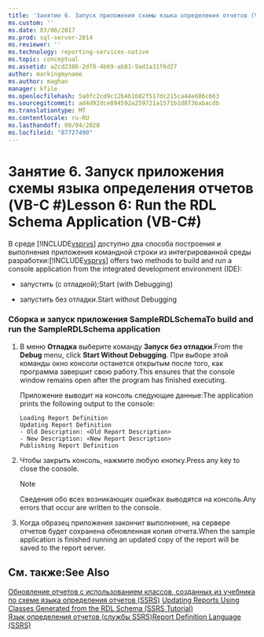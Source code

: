 ```yaml
---
title: 'Занятие 6. Запуск приложения схемы языка определения отчетов (VB-C #) | Документация Майкрософт'
ms.custom: ''
ms.date: 03/06/2017
ms.prod: sql-server-2014
ms.reviewer: ''
ms.technology: reporting-services-native
ms.topic: conceptual
ms.assetid: a2cd2386-2df8-4b69-ab81-9ad1a31f6d27
author: markingmyname
ms.author: maghan
manager: kfile
ms.openlocfilehash: 5a0fc2cd9c12b4b1602f517dc215ca44e686c663
ms.sourcegitcommit: ad4d92dce894592a259721a1571b1d8736abacdb
ms.translationtype: MT
ms.contentlocale: ru-RU
ms.lasthandoff: 08/04/2020
ms.locfileid: "87727490"
---
```

# <a name="lesson-6-run-the-rdl-schema-application-vb-c"></a><span data-ttu-id="8b549-102">Занятие 6. Запуск приложения схемы языка определения отчетов (VB-C #)</span><span class="sxs-lookup"><span data-stu-id="8b549-102">Lesson 6: Run the RDL Schema Application (VB-C#)</span></span>
  <span data-ttu-id="8b549-103">В среде [!INCLUDE[vsprvs](../includes/vsprvs-md.md)] доступно два способа построения и выполнения приложения командной строки из интегрированной среды разработки:</span><span class="sxs-lookup"><span data-stu-id="8b549-103">[!INCLUDE[vsprvs](../includes/vsprvs-md.md)] offers two methods to build and run a console application from the integrated development environment (IDE):</span></span>  
  
-   <span data-ttu-id="8b549-104">запустить (с отладкой);</span><span class="sxs-lookup"><span data-stu-id="8b549-104">Start (with Debugging)</span></span>  
  
-   <span data-ttu-id="8b549-105">запустить без отладки.</span><span class="sxs-lookup"><span data-stu-id="8b549-105">Start without Debugging</span></span>  
  
### <a name="to-build-and-run-the-samplerdlschema-application"></a><span data-ttu-id="8b549-106">Сборка и запуск приложения SampleRDLSchema</span><span class="sxs-lookup"><span data-stu-id="8b549-106">To build and run the SampleRDLSchema application</span></span>  
  
1.  <span data-ttu-id="8b549-107">В меню **Отладка** выберите команду **Запуск без отладки**.</span><span class="sxs-lookup"><span data-stu-id="8b549-107">From the **Debug** menu, click **Start Without Debugging**.</span></span> <span data-ttu-id="8b549-108">При выборе этой команды окно консоли останется открытым после того, как программа завершит свою работу.</span><span class="sxs-lookup"><span data-stu-id="8b549-108">This ensures that the console window remains open after the program has finished executing.</span></span>  
  
     <span data-ttu-id="8b549-109">Приложение выводит на консоль следующие данные:</span><span class="sxs-lookup"><span data-stu-id="8b549-109">The application prints the following output to the console:</span></span>  
  
    ```  
    Loading Report Definition  
    Updating Report Definition  
    - Old Description: <Old Report Description>  
    - New Description: <New Report Description>  
    Publishing Report Definition  
    ```  
  
2.  <span data-ttu-id="8b549-110">Чтобы закрыть консоль, нажмите любую кнопку.</span><span class="sxs-lookup"><span data-stu-id="8b549-110">Press any key to close the console.</span></span>  
  
    > [!NOTE]  
    >  <span data-ttu-id="8b549-111">Сведения обо всех возникающих ошибках выводятся на консоль.</span><span class="sxs-lookup"><span data-stu-id="8b549-111">Any errors that occur are written to the console.</span></span>  
  
3.  <span data-ttu-id="8b549-112">Когда образец приложения закончит выполнение, на сервере отчетов будет сохранена обновленная копия отчета.</span><span class="sxs-lookup"><span data-stu-id="8b549-112">When the sample application is finished running an updated copy of the report will be saved to the report server.</span></span>  
  
## <a name="see-also"></a><span data-ttu-id="8b549-113">См. также:</span><span class="sxs-lookup"><span data-stu-id="8b549-113">See Also</span></span>  
 <span data-ttu-id="8b549-114">[Обновление отчетов с использованием классов, созданных из учебника по схеме языка определения отчетов &#40;SSRS&#41;](../../2014/tutorials/updating-reports-using-classes-generated-from-the-rdl-schema-ssrs-tutorial.md) </span><span class="sxs-lookup"><span data-stu-id="8b549-114">[Updating Reports Using Classes Generated from the RDL Schema &#40;SSRS Tutorial&#41;](../../2014/tutorials/updating-reports-using-classes-generated-from-the-rdl-schema-ssrs-tutorial.md) </span></span>  
 [<span data-ttu-id="8b549-115">Язык определения отчетов (службы SSRS)</span><span class="sxs-lookup"><span data-stu-id="8b549-115">Report Definition Language &#40;SSRS&#41;</span></span>](../reporting-services/reports/report-definition-language-ssrs.md)  
  
  
